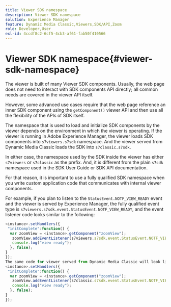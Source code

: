 ```yaml
---
title: Viewer SDK namespace
description: Viewer SDK namespace
solution: Experience Manager
feature: Dynamic Media Classic,Viewers,SDK/API,Zoom
role: Developer,User
exl-id: 4ccdf8c2-6cf5-4cb3-af61-fab50f410566
---
```

# Viewer SDK namespace{#viewer-sdk-namespace}

The viewer is built of many Viewer SDK components. Usually, the web page does not need to interact with SDK components API directly; all common needs are covered in the viewer API itself.

However, some advanced use cases require that the web page reference an inner SDK component using the `getComponent()` viewer API and then use all the flexibility of the APIs of SDK itself.

The namespace that is used to load and initialize SDK components by the viewer depends on the environment in which the viewer is operating. If the viewer is running in Adobe Experience Manager, the viewer loads SDK components into `s7viewers.s7sdk` namespace. And the viewer served from Dynamic Media Classic loads the SDK into `s7classic.s7sdk`.

In either case, the namespace used by the SDK inside the viewer has either `s7viewers` or `s7classic` as the prefix. And, it is different from the plain `s7sdk` namespace used in the SDK User Guide or SDK API documentation.

For that reason, it is important to use a fully qualified SDK namespace when you write custom application code that communicates with internal viewer components.

For example, if you plan to listen to the `StatusEvent.NOTF_VIEW_READY` event and the viewer is served by Experience Manager, the fully qualified event type is `s7viewers.s7sdk.event.StatusEvent.NOTF_VIEW_READY`, and the event listener code looks similar to the following:

```javascript {.line-numbers}
<instance>.setHandlers({ 
 "initComplete":function() { 
  var zoomView = <instance>.getComponent("zoomView"); 
   zoomView.addEventListener(s7viewers.s7sdk.event.StatusEvent.NOTF_VIEW_READY, function(e) { 
   console.log("view ready"); 
  }, false); 
} 
}); 
The same code for viewer served from Dynamic Media Classic will look like this: 
<instance>.setHandlers({ 
 "initComplete":function() { 
  var zoomView = <instance>.getComponent("zoomView"); 
   zoomView.addEventListener(s7classic.s7sdk.event.StatusEvent.NOTF_VIEW_READY, function(e) { 
   console.log("view ready"); 
  }, false); 
} 
}); 

```
